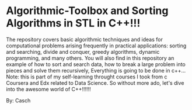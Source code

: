 # Algorithmic-Toolbox and Sorting Algorithms in STL in C++!!!

The repository covers basic algorithmic techniques and ideas for computational problems arising frequently in practical applications: sorting and searching, divide and conquer, greedy algorithms, dynamic programming, and many others.
You will also find in this repository an example of how to sort and search data, how to break a large problem into pieces and solve them recursively, Everything is going to be done in c++...
Note: this is part of my self-learning throught courses I took from c Coursera and Edx related to Data Science. So without more ado, let's dive into the awesome world of C++!!!!!!

By: Casch
